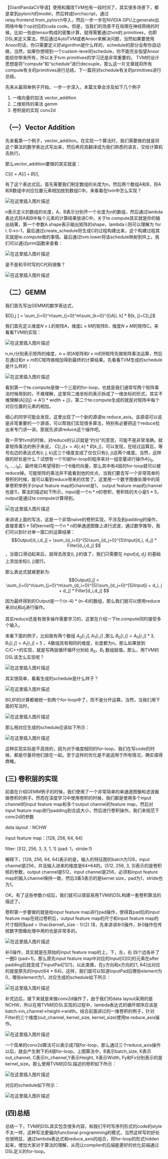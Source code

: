 【GiantPandaCV导语】使用和魔改TVM也有一段时间了，其实很多场景下，都是拿到pytorch的model，然后转成torchscript，通过relay.frontend.from_pytorch导入，然后一步一步在NVIDIA GPU上generate出网络中每个op对应的cuda code。但是，当我们的场景不在局限在神经网络的时候，比如一些由tensor构成的密集计算，就得需要通过tvm的 primitives，也即DSL来定义算法，然后通过AutoTVM或者Ansor来解决问题，当然如果要使用Ansor的话，你只需要定义好algorithm是什么样的，schedule的部分会帮你自动做，当然，如果你想得到一个custom-level的schedule，你不能完全指望Ansor能给你带来所有，所以关于tvm primitives的学习还是非常重要的。 TVM的设计思想是将“compute”和“schedule”进行decouple，那么这一片文章就将所有compute有关的primitives进行总结，下一篇将对schedule有关的primitives进行总结。

先来从最简单例子开始，一步一步深入，本篇文章会涉及如下几个例子

1. 一维向量的加法 vector_addition
2. 二维矩阵的乘法 gemm
3. 卷积层的实现 conv2d

## （一）Vector Addition

先来看第一个例子，vector_addition。在实现一个算法时，我们需要做的就是将这个算法的数学表达式写出来，然后再将其翻译成为我们熟悉的语言，交给计算机去执行。

那么vector_addition要做的其实就是：

$C[i]= A[i] + B[i]$, 

有了这个表达式后。首先需要我们制定数组的长度为n，然后两个数组A和B，将A和B数组中对应位置元素相加放到数组C中。来看看在tvm中怎么实现？

![在这里插入图片描述](https://img-blog.csdnimg.cn/93c7752625ea46898af926db0bc6cace.png)

n表示定义的数组的长度，A，B表示分别开一个长度为n的数组，然后通过lambda表达式将A和B中每个元素的计算结果放进C中。关于te.compute其实就是你的输出结果，第一个参数A.shape表示输出矩阵的shape，lambda i:则可以理解为 for i: 0->n-1，最后通过create_schedule将生成C的过程构建出来，这个构建过程其实就是te.compute做的事情。最后通过tvm.lower将该schedule映射到IR上。我们可以通过print函数来查看：

![在这里插入图片描述](https://img-blog.csdnimg.cn/319bdad12dce4daf866f1dc9bd21f86d.png)

是不是和平时写的C代码很像？

![在这里插入图片描述](https://img-blog.csdnimg.cn/7dda816aa23f470e9439aa266b5a854b.png)

## （二）GEMM

我们首先写出GEMM的数学表达式，

$D[i,j ] = \sum_{i=0}^n\sum_{j=0}^m\sum_{k=0}^{l}A[i, k] * B[k, j]+C[i,j]$

我们首先定义维度$N\times L$的矩阵A，维度$L\times M$的矩阵B，维度$N\times M$的矩阵C。来看看TVM的实现：

![在这里插入图片描述](https://img-blog.csdnimg.cn/b7022fd9cf9e470ab478e051b03526fa.png?x-oss-process=image/watermark,type_ZHJvaWRzYW5zZmFsbGJhY2s,shadow_50,text_Q1NETiBAd2VpeGluXzQ5ODQzMzQz,size_10,color_FFFFFF,t_70,g_se,x_16)

n,m,l分别表示矩阵的维度，$n\times l$的A矩阵和$l\times m$的B矩阵先做矩阵乘法运算，然后在通过和$n\times m$的C矩阵做相加得到最终的计算结果。先看看TVM生成的schedule是什么样的：

![在这里插入图片描述](https://img-blog.csdnimg.cn/3b52967c8ab34ba0bdf674df59818982.png?x-oss-process=image/watermark,type_ZHJvaWRzYW5zZmFsbGJhY2s,shadow_50,text_Q1NETiBAd2VpeGluXzQ5ODQzMzQz,size_16,color_FFFFFF,t_70,g_se,x_16)

看到第一个te.compute是做一个三层的for-loop，也就是我们通常写两个矩阵乘法时候用到的，不难理解，这里将二维坐标的表示拆成了一维坐标的形式，其实不难理解(A[i][j] -> A'[i * width + j])，第二个te.compute生成的就是对矩阵中每个对应位置的元素的相加。

细心的同学可能会发现，这里出现了一个新的源语te.reduce_axis。该源语可以说是非常重要的一个源语，可以帮我们实现很多算法，特别有必要把这个reduce拉出来专门讲一讲。那就先讲讲reduce这个操作吧。

我一开学tvm的时候，对reduce的认识就是“约分”的意思，可能不是非常准确。就拿矩阵乘法的例子来说， $C[i,j] += A[i, k] * B[k, j]$，可以发现，在经过运算后，等号右边的表达式有(i, j, k)这三个维度变成了仅仅只有(i, j)这两个维度。当然，这样做的好处是什么？试想有一个10层for-loop的程序来对一组变量进行操作$A[i_0, i_1, ..., i_9]$，最终我只希望得到一个6维的向量，那么其中有4层的for-loop就可以被reduce掉。可能矩阵的乘法并不能看到他的优点，当我们要去写一个非常简单的卷积的时候，就可以看到reduce带来的优势了。这里用一个数字图像处理中的简单卷积举例子(input feature map的channel是1， output feature map的channel也是1)，算法的描述如下所示，input是一个$n*n$的卷积，卷积核的大小是$5*5$，output是通过te.compute计算得到。

![在这里插入图片描述](https://img-blog.csdnimg.cn/3b8d10bd164d4ac7b993ae2ca2e15d15.png?x-oss-process=image/watermark,type_ZHJvaWRzYW5zZmFsbGJhY2s,shadow_50,text_Q1NETiBAd2VpeGluXzQ5ODQzMzQz,size_14,color_FFFFFF,t_70,g_se,x_16)

来讲讲上面的写法，这是一个非常naive的卷积实现，不涉及到padding的操作，直接拿着$5*5$的kernel在一个$n*n$的单通道图像上进行滤波，通过数学推导，我们可以到针对单一窗口的运算结果： $$Output[d_i,d_j] = \sum_{d_i=0}^{5}\sum_{d_j=0}^{5}Input[d_i, d_j] * Filter[d_i,d_j] $$，当窗口滑动起来后，就得去改变(i, j)的值了，我们只需要在 $input[d_i, d_j]$ 的基础上添加坐标(i, j)就行。

那么表达式就被更新为:$$Output[i,j] = \sum_{i=0}^n\sum_{j=0}^m\sum_{d_i=0}^{5}\sum_{d_j=0}^{5}Input[i + d_i, j + d_j] * Filter[d_i,d_j] $$

因为最终得到的Output是一个(n-4) * (n-4)的数组，那么我们就可以使用reduce来对$d_i$和$d_j$进行操作。

其实reduce还是有很多操作需要学习的，这里在介绍一下te.compute同时接受多个输入。

来看下面的例子，比如我有两个数组 $A_0[i,j], A_1[i,j]$ ,那么 $B_0[i,j] = A_0[i, j]*3$, $B_1[i,j] = A_1[i,j] + 5$  ，A数组具有相同的维度，长度都为n。那么如果放到C/C++的实现，就是写两层循环循环分别给 $B_0，B_1$  数组赋值。那么，用TVM的DSL该怎么实现呢？

![在这里插入图片描述](https://img-blog.csdnimg.cn/cfe0c7b8daa048a79df1a12e873331e9.png)

其实很简单，看看生成的schedule是什么样子？

![在这里插入图片描述](https://img-blog.csdnimg.cn/6339fe8397b54c4e8c746319d7df2422.png)

B0,B1的计算都被统一到两个for-loop中了，而不是分开运算。当然，当我们用下面的写法时，

![在这里插入图片描述](https://img-blog.csdnimg.cn/a215a116a6c6438baa783ce5cbaba217.png?x-oss-process=image/watermark,type_ZHJvaWRzYW5zZmFsbGJhY2s,shadow_50,text_Q1NETiBAd2VpeGluXzQ5ODQzMzQz,size_11,color_FFFFFF,t_70,g_se,x_16)

那么相对应生成的schedule应该如下所示：

![在这里插入图片描述](https://img-blog.csdnimg.cn/5ce5bd9c5a2e47d79c653f35c7094dcb.png?x-oss-process=image/watermark,type_ZHJvaWRzYW5zZmFsbGJhY2s,shadow_50,text_Q1NETiBAd2VpeGluXzQ5ODQzMzQz,size_16,color_FFFFFF,t_70,g_se,x_16)

这种实现实际是不高效的，因为对于维度相同的for-loop，我们在写code的时候，都是尽量将他们放在一起。至于这样的优化是不是适用于所有情况，确实值得商榷。

## (三) 卷积层的实现

前面在介绍GEMM例子的时候，我们使用了一个非常简单的单通道图像和滤波器做卷积的例子。然而在深度学习中使用卷积的时候，我们都是使用多个input channel的input feature map和多个output channel的feature map，然后对input feature map进行padding到合适大小，然后进行卷积操作。我们来规范下conv2d的参数

data layout：NCHW

input feature map：[128, 256, 64, 64]

filter: [512, 256, 3, 3, 1, 1] (pad: 1，stride:1) 

解释下，[128, 256, 64, 64]表示的是，输入的特征图的batch为128，input channel是256，并且输入进来的维度是64*64的。[512, 256, 3, 3]表示的是卷积核的参数，output channel是512，input channel是256，必须和input feature map的输入channel保持一致，然后3乘3表示的是kernel size，pad为1，stride也为1。

OK，有了这些参数介绍后，我们就可以很容易用TVM的DSL构建一套卷积算法的描述了。

卷积第一步要做的就是给input feature map进行pad操作，使得其pad后的input feature map在经过卷积后，output feature map的尺寸和input feature map的尺寸相同$pad = \frac{kernel\_size - 1}{2} )$，先来讲讲补0操作，补0操作在传统数字图像处理中用的也是非常多的。

![在这里插入图片描述](https://img-blog.csdnimg.cn/0a01082c503b41c8ae272529baabc101.png?x-oss-process=image/watermark,type_ZHJvaWRzYW5zZmFsbGJhY2s,shadow_50,text_Q1NETiBAd2VpeGluXzQ5ODQzMzQz,size_16,color_FFFFFF,t_70,g_se,x_16)

补0操作，其实就是在原始的input feature map的上，下，左，右 四个边各补了一圈0 (pad=1)，那么原先input feature map中对应的Input[0][0]的元素在after padding后就变成了InputPad[1][1]，以此类推，在y方向和x方向的[1, 64]出对应的就是原先的Input(64 * 64)。这样，我们就可以知道InputPad后哪些element为0，哪些element为1，对应生成的schedule如下所示：

![在这里插入图片描述](https://img-blog.csdnimg.cn/5cd255a525ca4479833453aa7bdff94c.png)

补完边后，接下来就是来做conv2d操作了，由于我们的data layout采用的是 NCHW，所以在用TVM的DSL实现的过程中，lambda表达式的循环顺序应该是batch->in_channel->height->width。结合前面讲过的一维卷积的例子，针对Filter的三个维度(out_channel, kernel_size, kernel_size)使用te.reduce_axis操作。

![在这里插入图片描述](https://img-blog.csdnimg.cn/a5adcbefcd8944888ce72ff5796ac4e8.png?x-oss-process=image/watermark,type_ZHJvaWRzYW5zZmFsbGJhY2s,shadow_50,text_Q1NETiBAd2VpeGluXzQ5ODQzMzQz,size_12,color_FFFFFF,t_70,g_se,x_16)

一个简单的conv2d算法可以表示成7层for-loop，那么通过三个reduce_axis操作以后，就会产生剩下的4层for-loop。上图算法中，B表示batch_size, K表示out_channel, C表示In_channel,Y表示Height, X表示Width, Fy和Fx分别表示的是kernel_size。那么使用TVM的DSL描述的卷积如下所示：

![在这里插入图片描述](https://img-blog.csdnimg.cn/b1907e4165154f3bb7bb29aa4a88a0d8.png?x-oss-process=image/watermark,type_ZHJvaWRzYW5zZmFsbGJhY2s,shadow_50,text_Q1NETiBAd2VpeGluXzQ5ODQzMzQz,size_16,color_FFFFFF,t_70,g_se,x_16)

对应的schedule如下所示：

![在这里插入图片描述](https://img-blog.csdnimg.cn/d00c61a684994d5f82b677cb94959b1f.png?x-oss-process=image/watermark,type_ZHJvaWRzYW5zZmFsbGJhY2s,shadow_50,text_Q1NETiBAd2VpeGluXzQ5ODQzMzQz,size_16,color_FFFFFF,t_70,g_se,x_16)

## (四)总结


总结一下，TVM的DSL其实包含很多内容，和我们平时写序列形式的code的style不太一样，这种写法更偏向functional programming的模式，当然这样写的好处也很明显，通过lambda表达式和reduce_axis的组合，将for-loop的形式hidden起来，增加大家对于算法的理解，从而让compiler的后端能更好的优化前端通过DSL定义的for-loop。


